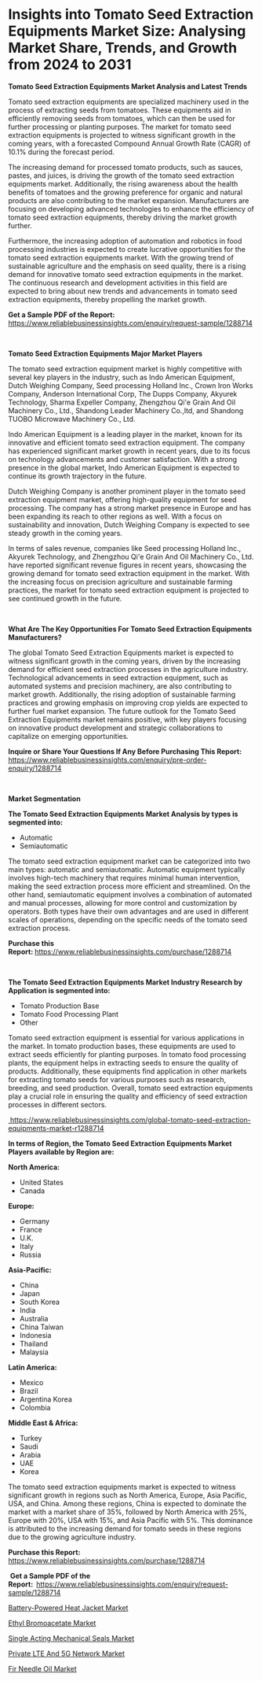 <p><h1>Insights into Tomato Seed Extraction Equipments Market Size: Analysing Market Share, Trends, and Growth from 2024 to 2031</h1></p><p><strong>Tomato Seed Extraction Equipments Market Analysis and Latest Trends</strong></p>
<p><p>Tomato seed extraction equipments are specialized machinery used in the process of extracting seeds from tomatoes. These equipments aid in efficiently removing seeds from tomatoes, which can then be used for further processing or planting purposes. The market for tomato seed extraction equipments is projected to witness significant growth in the coming years, with a forecasted Compound Annual Growth Rate (CAGR) of 10.1% during the forecast period.</p><p>The increasing demand for processed tomato products, such as sauces, pastes, and juices, is driving the growth of the tomato seed extraction equipments market. Additionally, the rising awareness about the health benefits of tomatoes and the growing preference for organic and natural products are also contributing to the market expansion. Manufacturers are focusing on developing advanced technologies to enhance the efficiency of tomato seed extraction equipments, thereby driving the market growth further.</p><p>Furthermore, the increasing adoption of automation and robotics in food processing industries is expected to create lucrative opportunities for the tomato seed extraction equipments market. With the growing trend of sustainable agriculture and the emphasis on seed quality, there is a rising demand for innovative tomato seed extraction equipments in the market. The continuous research and development activities in this field are expected to bring about new trends and advancements in tomato seed extraction equipments, thereby propelling the market growth.</p></p>
<p><strong>Get a Sample PDF of the Report:&nbsp;</strong> <a href="https://www.reliablebusinessinsights.com/enquiry/request-sample/1288714">https://www.reliablebusinessinsights.com/enquiry/request-sample/1288714</a></p>
<p>&nbsp;</p>
<p><strong>Tomato Seed Extraction Equipments Major Market Players</strong></p>
<p><p>The tomato seed extraction equipment market is highly competitive with several key players in the industry, such as Indo American Equipment, Dutch Weighing Company, Seed processing Holland Inc., Crown Iron Works Company, Anderson International Corp, The Dupps Company, Akyurek Technology, Sharma Expeller Company, Zhengzhou Qi'e Grain And Oil Machinery Co., Ltd., Shandong Leader Machinery Co.,ltd, and Shandong TUOBO Microwave Machinery Co., Ltd.</p><p>Indo American Equipment is a leading player in the market, known for its innovative and efficient tomato seed extraction equipment. The company has experienced significant market growth in recent years, due to its focus on technology advancements and customer satisfaction. With a strong presence in the global market, Indo American Equipment is expected to continue its growth trajectory in the future.</p><p>Dutch Weighing Company is another prominent player in the tomato seed extraction equipment market, offering high-quality equipment for seed processing. The company has a strong market presence in Europe and has been expanding its reach to other regions as well. With a focus on sustainability and innovation, Dutch Weighing Company is expected to see steady growth in the coming years.</p><p>In terms of sales revenue, companies like Seed processing Holland Inc., Akyurek Technology, and Zhengzhou Qi'e Grain And Oil Machinery Co., Ltd. have reported significant revenue figures in recent years, showcasing the growing demand for tomato seed extraction equipment in the market. With the increasing focus on precision agriculture and sustainable farming practices, the market for tomato seed extraction equipment is projected to see continued growth in the future.</p></p>
<p>&nbsp;</p>
<p><strong>What Are The Key Opportunities For Tomato Seed Extraction Equipments Manufacturers?</strong></p>
<p><p>The global Tomato Seed Extraction Equipments market is expected to witness significant growth in the coming years, driven by the increasing demand for efficient seed extraction processes in the agriculture industry. Technological advancements in seed extraction equipment, such as automated systems and precision machinery, are also contributing to market growth. Additionally, the rising adoption of sustainable farming practices and growing emphasis on improving crop yields are expected to further fuel market expansion. The future outlook for the Tomato Seed Extraction Equipments market remains positive, with key players focusing on innovative product development and strategic collaborations to capitalize on emerging opportunities.</p></p>
<p><strong>Inquire or Share Your Questions If Any Before Purchasing This Report:</strong> <a href="https://www.reliablebusinessinsights.com/enquiry/pre-order-enquiry/1288714">https://www.reliablebusinessinsights.com/enquiry/pre-order-enquiry/1288714</a></p>
<p>&nbsp;</p>
<p><strong>Market Segmentation</strong></p>
<p><strong>The Tomato Seed Extraction Equipments Market Analysis by types is segmented into:</strong></p>
<p><ul><li>Automatic</li><li>Semiautomatic</li></ul></p>
<p><p>The tomato seed extraction equipment market can be categorized into two main types: automatic and semiautomatic. Automatic equipment typically involves high-tech machinery that requires minimal human intervention, making the seed extraction process more efficient and streamlined. On the other hand, semiautomatic equipment involves a combination of automated and manual processes, allowing for more control and customization by operators. Both types have their own advantages and are used in different scales of operations, depending on the specific needs of the tomato seed extraction process.</p></p>
<p><strong>Purchase this Report:&nbsp;</strong><a href="https://www.reliablebusinessinsights.com/purchase/1288714">https://www.reliablebusinessinsights.com/purchase/1288714</a></p>
<p>&nbsp;</p>
<p><strong>The Tomato Seed Extraction Equipments Market Industry Research by Application is segmented into:</strong></p>
<p><ul><li>Tomato Production Base</li><li>Tomato Food Processing Plant</li><li>Other</li></ul></p>
<p><p>Tomato seed extraction equipment is essential for various applications in the market. In tomato production bases, these equipments are used to extract seeds efficiently for planting purposes. In tomato food processing plants, the equipment helps in extracting seeds to ensure the quality of products. Additionally, these equipments find application in other markets for extracting tomato seeds for various purposes such as research, breeding, and seed production. Overall, tomato seed extraction equipments play a crucial role in ensuring the quality and efficiency of seed extraction processes in different sectors.</p></p>
<p><a href="https://www.reliablebusinessinsights.com/global-tomato-seed-extraction-equipments-market-r1288714">&nbsp;https://www.reliablebusinessinsights.com/global-tomato-seed-extraction-equipments-market-r1288714</a></p>
<p><strong>In terms of Region, the Tomato Seed Extraction Equipments Market Players available by Region are:</strong></p>
<p>
    <p> <strong> North America: </strong>
        <ul>
            <li>United States</li>
            <li>Canada</li>
        </ul>
        </p> 
    <p> <strong> Europe: </strong>
        <ul>
            <li>Germany</li>
            <li>France</li>
            <li>U.K.</li>
            <li>Italy</li>
            <li>Russia</li>
        </ul>
        </p> 
    <p> <strong> Asia-Pacific: </strong>
        <ul>
            <li>China</li>
            <li>Japan</li>
            <li>South Korea</li>
            <li>India</li>
            <li>Australia</li>
            <li>China Taiwan</li>
            <li>Indonesia</li>
            <li>Thailand</li>
            <li>Malaysia</li>
        </ul>
        </p> 
    <p> <strong> Latin America: </strong>
        <ul>
            <li>Mexico</li>
            <li>Brazil</li>
            <li>Argentina Korea</li>
            <li>Colombia</li>
        </ul>
        </p> 
    <p> <strong> Middle East & Africa: </strong>
        <ul>
            <li>Turkey</li>
            <li>Saudi</li>
            <li>Arabia</li>
            <li>UAE</li>
            <li>Korea</li>
        </ul>
    </p>
    </p>
<p><p>The tomato seed extraction equipments market is expected to witness significant growth in regions such as North America, Europe, Asia Pacific, USA, and China. Among these regions, China is expected to dominate the market with a market share of 35%, followed by North America with 25%, Europe with 20%, USA with 15%, and Asia Pacific with 5%. This dominance is attributed to the increasing demand for tomato seeds in these regions due to the growing agriculture industry.</p></p>
<p><strong>Purchase this Report: </strong><a href="https://www.reliablebusinessinsights.com/purchase/1288714">https://www.reliablebusinessinsights.com/purchase/1288714</a></p>
<p>&nbsp;<strong>Get a Sample PDF of the Report:&nbsp;&nbsp;</strong><a href="https://www.reliablebusinessinsights.com/enquiry/request-sample/1288714">https://www.reliablebusinessinsights.com/enquiry/request-sample/1288714</a></p>
<p><strong></strong></p>
<p><p><a href="https://github.com/YashRP12/Market-Research-Report-List-5/blob/main/battery-powered-heat-jacket-market.md">Battery-Powered Heat Jacket Market</a></p><p><a href="https://www.linkedin.com/pulse/ethyl-bromoacetate-market-research-report-forecast-growth-8wvre">Ethyl Bromoacetate Market</a></p><p><a href="https://github.com/xvyfpyhu18/Market-Research-Report-List-1/blob/main/single-acting-mechanical-seals-market.md">Single Acting Mechanical Seals Market</a></p><p><a href="https://issuu.com/reportprime-2/docs/private-lte-and-5g-network-market-size-2030.pptx">Private LTE And 5G Network Market</a></p><p><a href="https://www.linkedin.com/pulse/fir-needle-oil-market-forecasts-trends-impact-analysis-2024-5yire">Fir Needle Oil Market</a></p></p>